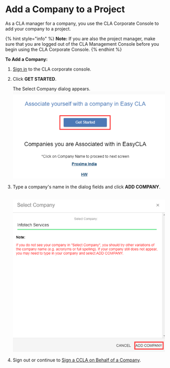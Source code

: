 # Add a Company to a Project

As a CLA manager for a company, you use the CLA Corporate Console to add your company to a project.

{% hint style="info" %}
**Note:** If you are also the project manager, make sure that you are logged out of the CLA Management Console before you begin using the CLA Corporate Console.
{% endhint %}

**To Add a Company:**

1. ​[Sign in](sign-in-to-the-cla-corporate-console.md) to the CLA corporate console.
2. Click **GET STARTED**.

   The Select Company dialog appears.  
    ![](../../.gitbook/assets/add-company-get-started.png) 

3. Type a company's name in the dialog fields and click **ADD COMPANY**.

   ​​ ![](../../.gitbook/assets/add-company-add-company.png)

4. Sign out or continue to [Sign a CCLA on Behalf of a Company](sign-a-corporate-cla-on-behalf-of-the-company.md).

